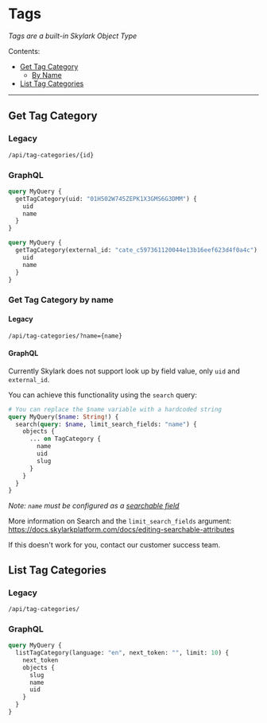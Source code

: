 # Tags

*Tags are a built-in Skylark Object Type*

Contents:

- [Get Tag Category](#get-tag-category)
  - [By Name](#get-tag-category-by-name)
- [List Tag Categories](#list-tag-categories)

---

## Get Tag Category

### Legacy

`/api/tag-categories/{id}`

### GraphQL

```graphql
query MyQuery {
  getTagCategory(uid: "01H502W745ZEPK1X3GMS6G3DMM") {
    uid
    name
  }
}
```

```graphql
query MyQuery {
  getTagCategory(external_id: "cate_c597361120044e13b16eef623d4f0a4c") {
    uid
    name
  }
}
```

### Get Tag Category by name

#### Legacy

`/api/tag-categories/?name={name}`


#### GraphQL

Currently Skylark does not support look up by field value, only `uid` and `external_id`.

You can achieve this functionality using the `search` query:

```graphql
# You can replace the $name variable with a hardcoded string
query MyQuery($name: String!) {
  search(query: $name, limit_search_fields: "name") {
    objects {
      ... on TagCategory {
        name
        uid
        slug
      }
    }
  }
}
```

*Note: `name` must be configured as a [searchable field](https://docs.skylarkplatform.com/docs/editing-searchable-attributes)*

More information on Search and the `limit_search_fields` argument: https://docs.skylarkplatform.com/docs/editing-searchable-attributes

If this doesn't work for you, contact our customer success team.

## List Tag Categories

### Legacy

`/api/tag-categories/`

### GraphQL

```graphql
query MyQuery {
  listTagCategory(language: "en", next_token: "", limit: 10) {
    next_token
    objects {
      slug
      name
      uid
    }
  }
}
```
